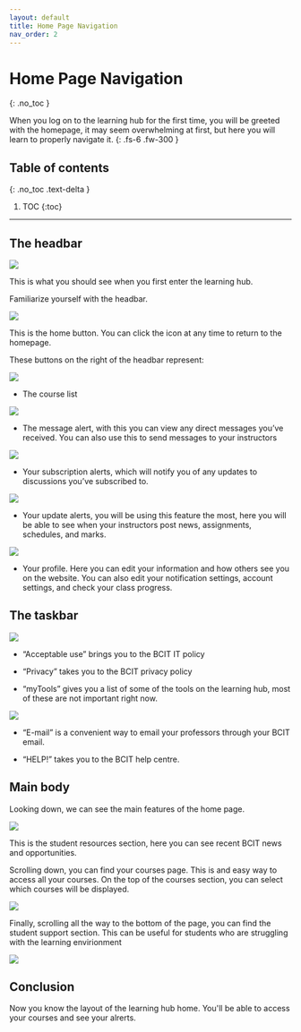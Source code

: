 ```yaml
---
layout: default
title: Home Page Navigation
nav_order: 2
---
```


# Home Page Navigation
{: .no_toc }


When you log on to the learning hub for the first time, you will be greeted with the homepage,
it may seem overwhelming at first, but here you will learn to properly navigate it.
{: .fs-6 .fw-300 }

## Table of contents
{: .no_toc .text-delta }

1. TOC
{:toc}

---


## The headbar

<img src="https://github.com/Andrew-Smirnoff/Business-Comm-assignment/blob/gh-pages/assets/images/mainPage.png?raw=true">

This is what you should see when you first enter the learning hub. 

Familiarize yourself with the headbar.

<img src="https://github.com/Andrew-Smirnoff/Business-Comm-assignment/blob/gh-pages/assets/images/home.png?raw=true">

This is the home button. You can click the icon at any time to return to the homepage.

These buttons on the right of the headbar represent:

  <img src="https://github.com/Andrew-Smirnoff/Business-Comm-assignment/blob/gh-pages/assets/images/right.png?raw=true">

  - The course list 
  
  <img src="https://github.com/Andrew-Smirnoff/Business-Comm-assignment/blob/gh-pages/assets/images/courses.png?raw=true">
  
  - The message alert, with this you can view any direct messages you’ve received. You can also use this to send messages to your instructors 
  
  <img src="https://github.com/Andrew-Smirnoff/Business-Comm-assignment/blob/gh-pages/assets/images/mail.png?raw=true">
  
  - Your subscription alerts, which will notify you of any updates to discussions you’ve subscribed to. 
  
  <img src="https://github.com/Andrew-Smirnoff/Business-Comm-assignment/blob/gh-pages/assets/images/subscriptions.png?raw=true">
  
  - Your update alerts, you will be using this feature the most, here you will be able to see when your instructors post news, assignments, schedules, and marks. 
  
  <img src="https://github.com/Andrew-Smirnoff/Business-Comm-assignment/blob/gh-pages/assets/images/remember%20to%20hit%20that%20bell%20icon.png?raw=true">
  
  - Your profile. Here you can edit your information and how others see you on the website. You can also edit your notification settings, account settings, and check your class      progress.


## The taskbar

  <img src="https://github.com/Andrew-Smirnoff/Business-Comm-assignment/blob/gh-pages/assets/images/Buttons.png?raw=true">
  
  - “Acceptable use” brings you to the BCIT IT policy
  
  -  “Privacy” takes you to the BCIT privacy policy
  
  - “myTools” gives you a list of some of the tools on the learning hub, most of these are not important right now.
  
  <img src="https://github.com/Andrew-Smirnoff/Business-Comm-assignment/blob/gh-pages/assets/images/dropDown.png?raw=true">
  
  - “E-mail” is a convenient way to email your professors through your BCIT email. 
  
  - “HELP!” takes you to the BCIT help centre.



## Main body

Looking down, we can see the main features of the home page.

<img src="https://github.com/Andrew-Smirnoff/Business-Comm-assignment/blob/gh-pages/assets/images/news.png?raw=true">

This is the student resources section, here you can see recent BCIT news and opportunities.

Scrolling down, you can find your courses page. This is and easy way to access all your courses. On the top of the courses section, you can select which courses will be displayed.

<img src="https://github.com/Andrew-Smirnoff/Business-Comm-assignment/blob/gh-pages/assets/images/courseMenu.png?raw=true">

Finally, scrolling all the way to the bottom of the page, you can find the student support section. This can be useful for students who are struggling with the learning envirionment


<img src="https://github.com/Andrew-Smirnoff/Business-Comm-assignment/blob/gh-pages/assets/images/success.png?raw=true">

## Conclusion

Now you know the layout of the learning hub home. You'll be able to access your courses and see your alrerts. 

